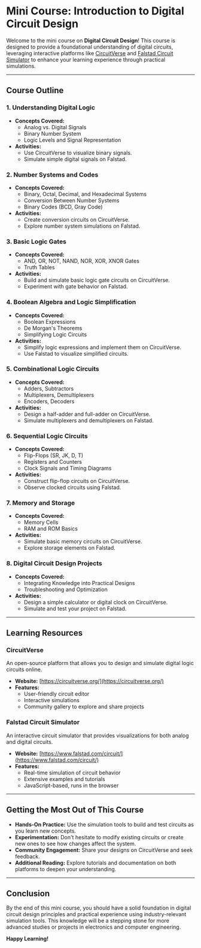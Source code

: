 # Mini Course: Introduction to Digital Circuit Design

Welcome to the mini course on **Digital Circuit Design**! This course is designed to provide a foundational understanding of digital circuits, leveraging interactive platforms like [CircuitVerse](https://circuitverse.org/) and [Falstad Circuit Simulator](https://www.falstad.com/circuit/) to enhance your learning experience through practical simulations.

---

## Course Outline

### **1. Understanding Digital Logic**
- **Concepts Covered:**
  - Analog vs. Digital Signals
  - Binary Number System
  - Logic Levels and Signal Representation
- **Activities:**
  - Use CircuitVerse to visualize binary signals.
  - Simulate simple digital signals on Falstad.

### **2. Number Systems and Codes**
- **Concepts Covered:**
  - Binary, Octal, Decimal, and Hexadecimal Systems
  - Conversion Between Number Systems
  - Binary Codes (BCD, Gray Code)
- **Activities:**
  - Create conversion circuits on CircuitVerse.
  - Explore number system simulations on Falstad.

### **3. Basic Logic Gates**
- **Concepts Covered:**
  - AND, OR, NOT, NAND, NOR, XOR, XNOR Gates
  - Truth Tables
- **Activities:**
  - Build and simulate basic logic gate circuits on CircuitVerse.
  - Experiment with gate behavior on Falstad.

### **4. Boolean Algebra and Logic Simplification**
- **Concepts Covered:**
  - Boolean Expressions
  - De Morgan's Theorems
  - Simplifying Logic Circuits
- **Activities:**
  - Simplify logic expressions and implement them on CircuitVerse.
  - Use Falstad to visualize simplified circuits.

### **5. Combinational Logic Circuits**
- **Concepts Covered:**
  - Adders, Subtractors
  - Multiplexers, Demultiplexers
  - Encoders, Decoders
- **Activities:**
  - Design a half-adder and full-adder on CircuitVerse.
  - Simulate multiplexers and demultiplexers on Falstad.

### **6. Sequential Logic Circuits**
- **Concepts Covered:**
  - Flip-Flops (SR, JK, D, T)
  - Registers and Counters
  - Clock Signals and Timing Diagrams
- **Activities:**
  - Construct flip-flop circuits on CircuitVerse.
  - Observe clocked circuits using Falstad.

### **7. Memory and Storage**
- **Concepts Covered:**
  - Memory Cells
  - RAM and ROM Basics
- **Activities:**
  - Simulate basic memory circuits on CircuitVerse.
  - Explore storage elements on Falstad.

### **8. Digital Circuit Design Projects**
- **Concepts Covered:**
  - Integrating Knowledge into Practical Designs
  - Troubleshooting and Optimization
- **Activities:**
  - Design a simple calculator or digital clock on CircuitVerse.
  - Simulate and test your project on Falstad.

---

## Learning Resources

### **CircuitVerse**
An open-source platform that allows you to design and simulate digital logic circuits online.

- **Website:** [https://circuitverse.org/](https://circuitverse.org/)
- **Features:**
  - User-friendly circuit editor
  - Interactive simulations
  - Community gallery to explore and share projects

### **Falstad Circuit Simulator**
An interactive circuit simulator that provides visualizations for both analog and digital circuits.

- **Website:** [https://www.falstad.com/circuit/](https://www.falstad.com/circuit/)
- **Features:**
  - Real-time simulation of circuit behavior
  - Extensive examples and tutorials
  - JavaScript-based, runs in the browser

---

## Getting the Most Out of This Course

- **Hands-On Practice:** Use the simulation tools to build and test circuits as you learn new concepts.
- **Experimentation:** Don't hesitate to modify existing circuits or create new ones to see how changes affect the system.
- **Community Engagement:** Share your designs on CircuitVerse and seek feedback.
- **Additional Reading:** Explore tutorials and documentation on both platforms to deepen your understanding.

---

## Conclusion

By the end of this mini course, you should have a solid foundation in digital circuit design principles and practical experience using industry-relevant simulation tools. This knowledge will be a stepping stone for more advanced studies or projects in electronics and computer engineering.

**Happy Learning!**
